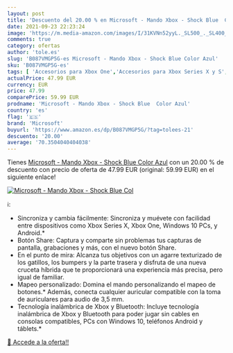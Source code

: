 ```yaml
---
layout: post
title: 'Descuento del 20.00 % en Microsoft - Mando Xbox - Shock Blue  Col'
date: 2021-09-23 22:23:24
image: 'https://m.media-amazon.com/images/I/31KVNn52yyL._SL500_._SL400_.jpg'
comments: true
category: ofertas
author: 'tole.es'
slug: 'B087VMGP5G-es Microsoft - Mando Xbox - Shock Blue Color Azul'
sku: 'B087VMGP5G-es'
tags: [ 'Accesorios para Xbox One','Accesorios para Xbox Series X y S','Hardware y juegos para Xbox One','Hardware y juegos para Xbox Series X y S','Mandos para Xbox One','Mandos y controles para Xbox One','Mandos y controles para Xbox Series X y S','Videojuegos','microsoft','xbox', ]
actualPrice: 47.99 EUR
currency: EUR
price: 47.99
comparePrice: 59.99 EUR
prodname: 'Microsoft - Mando Xbox - Shock Blue  Color Azul'
country: 'es'
flag: '🇪🇸'
brand: 'Microsoft'
buyurl: 'https://www.amazon.es/dp/B087VMGP5G/?tag=tolees-21'
descuento: '20.00'
average: '70.3504040404038'
---
```


Tienes [Microsoft - Mando Xbox - Shock Blue  Color Azul](https://www.amazon.es/dp/B087VMGP5G/?tag=tolees-21) con un 20.00 % de descuento con precio de oferta de 47.99 EUR (original: 59.99 EUR) en el siguiente enlace!

[![Microsoft - Mando Xbox - Shock Blue  Col](https://m.media-amazon.com/images/I/31KVNn52yyL._SL500_._SL400_.jpg)](https://www.amazon.es/dp/B087VMGP5G/?tag=tolees-21)

ℹ️:

- Sincroniza y cambia fácilmente: Sincroniza y muévete con facilidad entre dispositivos como Xbox Series X, Xbox One, Windows 10 PCs, y Android.*
- Botón Share: Captura y comparte sin problemas tus capturas de pantalla, grabaciones y más, con el nuevo botón Share.
- En el punto de mira: Alcanza tus objetivos con un agarre texturizado de los gatillos, los bumpers y la parte trasera y disfruta de una nueva cruceta híbrida que te proporcionará una experiencia más precisa, pero igual de familiar.
- Mapeo personalizado: Domina el mando personalizando el mapeo de botones.* Además, conecta cualquier auricular compatible con la toma de auriculares para audio de 3,5 mm.
- Tecnología inalámbrica de Xbox y Bluetooth: Incluye tecnología inalámbrica de Xbox y Bluetooth para poder jugar sin cables en consolas compatibles, PCs con Windows 10, teléfonos Android y táblets.*

[🛒 Accede a la oferta!!](https://www.amazon.es/dp/B087VMGP5G/?tag=tolees-21)

